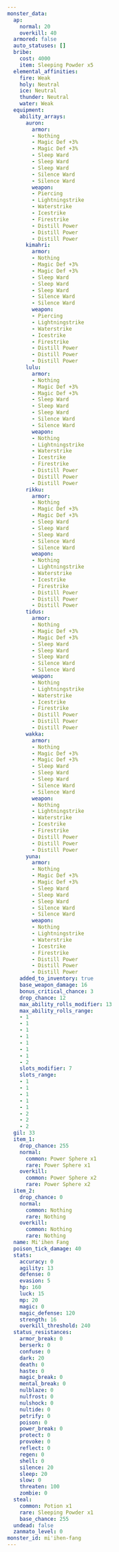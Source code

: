 ```yaml
---
monster_data:
  ap:
    normal: 20
    overkill: 40
  armored: false
  auto_statuses: []
  bribe:
    cost: 4000
    item: Sleeping Powder x5
  elemental_affinities:
    fire: Weak
    holy: Neutral
    ice: Neutral
    thunder: Neutral
    water: Weak
  equipment:
    ability_arrays:
      auron:
        armor:
        - Nothing
        - Magic Def +3%
        - Magic Def +3%
        - Sleep Ward
        - Sleep Ward
        - Sleep Ward
        - Silence Ward
        - Silence Ward
        weapon:
        - Piercing
        - Lightningstrike
        - Waterstrike
        - Icestrike
        - Firestrike
        - Distill Power
        - Distill Power
        - Distill Power
      kimahri:
        armor:
        - Nothing
        - Magic Def +3%
        - Magic Def +3%
        - Sleep Ward
        - Sleep Ward
        - Sleep Ward
        - Silence Ward
        - Silence Ward
        weapon:
        - Piercing
        - Lightningstrike
        - Waterstrike
        - Icestrike
        - Firestrike
        - Distill Power
        - Distill Power
        - Distill Power
      lulu:
        armor:
        - Nothing
        - Magic Def +3%
        - Magic Def +3%
        - Sleep Ward
        - Sleep Ward
        - Sleep Ward
        - Silence Ward
        - Silence Ward
        weapon:
        - Nothing
        - Lightningstrike
        - Waterstrike
        - Icestrike
        - Firestrike
        - Distill Power
        - Distill Power
        - Distill Power
      rikku:
        armor:
        - Nothing
        - Magic Def +3%
        - Magic Def +3%
        - Sleep Ward
        - Sleep Ward
        - Sleep Ward
        - Silence Ward
        - Silence Ward
        weapon:
        - Nothing
        - Lightningstrike
        - Waterstrike
        - Icestrike
        - Firestrike
        - Distill Power
        - Distill Power
        - Distill Power
      tidus:
        armor:
        - Nothing
        - Magic Def +3%
        - Magic Def +3%
        - Sleep Ward
        - Sleep Ward
        - Sleep Ward
        - Silence Ward
        - Silence Ward
        weapon:
        - Nothing
        - Lightningstrike
        - Waterstrike
        - Icestrike
        - Firestrike
        - Distill Power
        - Distill Power
        - Distill Power
      wakka:
        armor:
        - Nothing
        - Magic Def +3%
        - Magic Def +3%
        - Sleep Ward
        - Sleep Ward
        - Sleep Ward
        - Silence Ward
        - Silence Ward
        weapon:
        - Nothing
        - Lightningstrike
        - Waterstrike
        - Icestrike
        - Firestrike
        - Distill Power
        - Distill Power
        - Distill Power
      yuna:
        armor:
        - Nothing
        - Magic Def +3%
        - Magic Def +3%
        - Sleep Ward
        - Sleep Ward
        - Sleep Ward
        - Silence Ward
        - Silence Ward
        weapon:
        - Nothing
        - Lightningstrike
        - Waterstrike
        - Icestrike
        - Firestrike
        - Distill Power
        - Distill Power
        - Distill Power
    added_to_inventory: true
    base_weapon_damage: 16
    bonus_critical_chance: 3
    drop_chance: 12
    max_ability_rolls_modifier: 13
    max_ability_rolls_range:
    - 1
    - 1
    - 1
    - 1
    - 1
    - 1
    - 1
    - 2
    slots_modifier: 7
    slots_range:
    - 1
    - 1
    - 1
    - 1
    - 1
    - 2
    - 2
    - 2
  gil: 33
  item_1:
    drop_chance: 255
    normal:
      common: Power Sphere x1
      rare: Power Sphere x1
    overkill:
      common: Power Sphere x2
      rare: Power Sphere x2
  item_2:
    drop_chance: 0
    normal:
      common: Nothing
      rare: Nothing
    overkill:
      common: Nothing
      rare: Nothing
  name: Mi'ihen Fang
  poison_tick_damage: 40
  stats:
    accuracy: 0
    agility: 13
    defense: 0
    evasion: 5
    hp: 160
    luck: 15
    mp: 20
    magic: 0
    magic_defense: 120
    strength: 16
    overkill_threshold: 240
  status_resistances:
    armor_break: 0
    berserk: 0
    confuse: 0
    dark: 20
    death: 0
    haste: 0
    magic_break: 0
    mental_break: 0
    nulblaze: 0
    nulfrost: 0
    nulshock: 0
    nultide: 0
    petrify: 0
    poison: 0
    power_break: 0
    protect: 0
    provoke: 0
    reflect: 0
    regen: 0
    shell: 0
    silence: 20
    sleep: 20
    slow: 0
    threaten: 100
    zombie: 0
  steal:
    common: Potion x1
    rare: Sleeping Powder x1
    base_chance: 255
  undead: false
  zanmato_level: 0
monster_id: mi'ihen-fang
---
```

